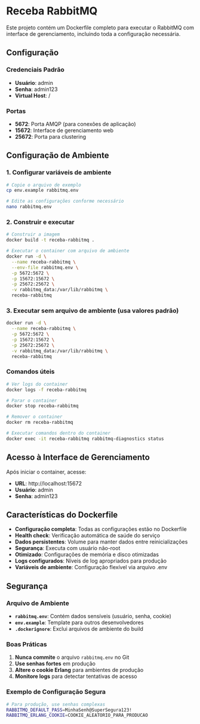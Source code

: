 # Receba RabbitMQ

Este projeto contém um Dockerfile completo para executar o RabbitMQ com interface de gerenciamento, incluindo toda a configuração necessária.

## Configuração

### Credenciais Padrão
- **Usuário**: admin
- **Senha**: admin123
- **Virtual Host**: /

### Portas
- **5672**: Porta AMQP (para conexões de aplicação)
- **15672**: Interface de gerenciamento web
- **25672**: Porta para clustering

## Configuração de Ambiente

### 1. Configurar variáveis de ambiente
```bash
# Copie o arquivo de exemplo
cp env.example rabbitmq.env

# Edite as configurações conforme necessário
nano rabbitmq.env
```

### 2. Construir e executar
```bash
# Construir a imagem
docker build -t receba-rabbitmq .

# Executar o container com arquivo de ambiente
docker run -d \
  --name receba-rabbitmq \
  --env-file rabbitmq.env \
  -p 5672:5672 \
  -p 15672:15672 \
  -p 25672:25672 \
  -v rabbitmq_data:/var/lib/rabbitmq \
  receba-rabbitmq
```

### 3. Executar sem arquivo de ambiente (usa valores padrão)
```bash
docker run -d \
  --name receba-rabbitmq \
  -p 5672:5672 \
  -p 15672:15672 \
  -p 25672:25672 \
  -v rabbitmq_data:/var/lib/rabbitmq \
  receba-rabbitmq
```

### Comandos úteis
```bash
# Ver logs do container
docker logs -f receba-rabbitmq

# Parar o container
docker stop receba-rabbitmq

# Remover o container
docker rm receba-rabbitmq

# Executar comandos dentro do container
docker exec -it receba-rabbitmq rabbitmq-diagnostics status
```

## Acesso à Interface de Gerenciamento

Após iniciar o container, acesse:
- **URL**: http://localhost:15672
- **Usuário**: admin
- **Senha**: admin123

## Características do Dockerfile

- **Configuração completa**: Todas as configurações estão no Dockerfile
- **Health check**: Verificação automática de saúde do serviço
- **Dados persistentes**: Volume para manter dados entre reinicializações
- **Segurança**: Executa com usuário não-root
- **Otimizado**: Configurações de memória e disco otimizadas
- **Logs configurados**: Níveis de log apropriados para produção
- **Variáveis de ambiente**: Configuração flexível via arquivo .env

## Segurança

### Arquivo de Ambiente
- **`rabbitmq.env`**: Contém dados sensíveis (usuário, senha, cookie)
- **`env.example`**: Template para outros desenvolvedores
- **`.dockerignore`**: Exclui arquivos de ambiente do build

### Boas Práticas
1. **Nunca commite** o arquivo `rabbitmq.env` no Git
2. **Use senhas fortes** em produção
3. **Altere o cookie Erlang** para ambientes de produção
4. **Monitore logs** para detectar tentativas de acesso

### Exemplo de Configuração Segura
```bash
# Para produção, use senhas complexas
RABBITMQ_DEFAULT_PASS=MinhaSenh@SuperSegura123!
RABBITMQ_ERLANG_COOKIE=COOKIE_ALEATORIO_PARA_PRODUCAO
```
